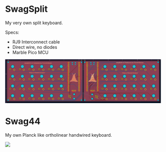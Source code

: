 # SwagSplit
My very own split keyboard.

Specs:
- RJ9 Interconnect cable
- Direct wire, no diodes
- Marble Pico MCU

![](Swagsplit/Images/PCB.png)

# Swag44
My own Planck like ortholinear handwired keyboard.

![](Swag44/Images/wiring.png)
